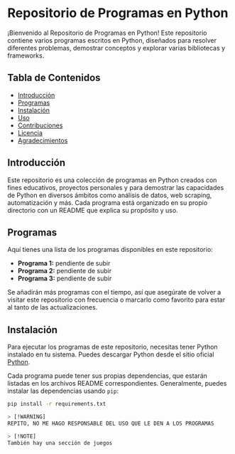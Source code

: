 # Repositorio de Programas en Python

¡Bienvenido al Repositorio de Programas en Python! Este repositorio contiene varios programas escritos en Python, diseñados para resolver diferentes problemas, demostrar conceptos y explorar varias bibliotecas y frameworks.

## Tabla de Contenidos

- [Introducción](#introducción)
- [Programas](#programas)
- [Instalación](#instalación)
- [Uso](#uso)
- [Contribuciones](#contribuciones)
- [Licencia](#licencia)
- [Agradecimientos](#agradecimientos)

## Introducción

Este repositorio es una colección de programas en Python creados con fines educativos, proyectos personales y para demostrar las capacidades de Python en diversos ámbitos como análisis de datos, web scraping, automatización y más. Cada programa está organizado en su propio directorio con un README que explica su propósito y uso.

## Programas

Aquí tienes una lista de los programas disponibles en este repositorio:

- **Programa 1:** pendiente de subir
- **Programa 2:** pendiente de subir
- **Programa 3:** pendiente de subir

Se añadirán más programas con el tiempo, así que asegúrate de volver a visitar este repositorio con frecuencia o marcarlo como favorito para estar al tanto de las actualizaciones.

## Instalación

Para ejecutar los programas de este repositorio, necesitas tener Python instalado en tu sistema. Puedes descargar Python desde el sitio oficial [Python](https://www.python.org/).

Cada programa puede tener sus propias dependencias, que estarán listadas en los archivos README correspondientes. Generalmente, puedes instalar las dependencias usando `pip`:

```bash
pip install -r requirements.txt

> [!WARNING]
REPITO, NO ME HAGO RESPONSABLE DEL USO QUE LE DEN A LOS PROGRAMAS

> [!NOTE]
También hay una sección de juegos
